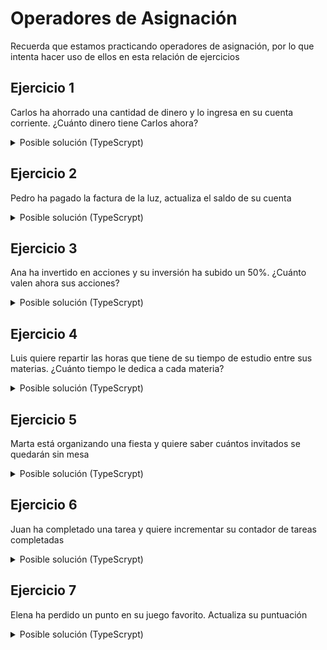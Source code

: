 # Operadores de Asignación

Recuerda que estamos practicando operadores de asignación, por lo que intenta hacer uso de ellos en esta relación de ejercicios

## Ejercicio 1
Carlos ha ahorrado una cantidad de dinero y lo ingresa en su cuenta corriente. ¿Cuánto dinero tiene Carlos ahora?

<details>
<summary>Posible solución (TypeScrypt)</summary>

```typescript
// Datos de entrada
let ahorros = 281
let cuentaCorriente = 720

// Algoritmo que resuelve el problema
cuentaCorriente += ahorros

// Datos de salida
let mensaje = `Al ahorrar ${ahorros}€, ahora dispone de ${cuentaCorriente}`
console.log(mensaje)
```

</details>

## Ejercicio 2
Pedro ha pagado la factura de la luz, actualiza el saldo de su cuenta

<details>
<summary>Posible solución (TypeScrypt)</summary>

```typescript
// Datos de entrada
let factura = 281
let saldo = 720

// Algoritmo que resuelve el problema
saldo -= factura

// Datos de salida
let mensaje = `Al pagar ${factura}€ de luz, ahora dispone de ${saldo}`
console.log(mensaje)
```

</details>

## Ejercicio 3
Ana ha invertido en acciones y su inversión ha subido un 50%. ¿Cuánto valen ahora sus acciones?

<details>
<summary>Posible solución (TypeScrypt)</summary>

```typescript
// Datos de entrada
let valorAcciones = 1000
let indiceSubida = 1.5

// Algoritmo que resuelve el problema
valorAcciones *= indiceSubida

// Datos de salida
let mensaje = `Al subir un 50% el valor de las acciones, El valor de las mismas son ${valorAcciones}`
console.log(mensaje)
```

</details>

## Ejercicio 4
Luis quiere repartir las horas que tiene de su tiempo de estudio entre sus materias. ¿Cuánto tiempo le dedica a cada materia?

<details>
<summary>Posible solución (TypeScrypt)</summary>

```typescript
// Datos de entrada
let tiempoEstudio = 10
let materias = 5

// Algoritmo que resuelve el problema
tiempoEstudio /= materias

// Datos de salida
let mensaje = `Al tener ${materias} materias, Va a dedicarle ${tiempoEstudio}h a cada una`
console.log(mensaje)
```

</details>

## Ejercicio 5
Marta está organizando una fiesta y quiere saber cuántos invitados se quedarán sin mesa

<details>
<summary>Posible solución (TypeScrypt)</summary>

```typescript
// Datos de entrada
let personasRestantes = 50
let personasPorMesa = 6

// Algoritmo que resuelve el problema
personasRestantes %= personasPorMesa

// Datos de salida
let mensaje = `Hay ${personasRestantes} personas que se quedan sin mesa`
console.log(mensaje)
```

</details>

## Ejercicio 6
Juan ha completado una tarea y quiere incrementar su contador de tareas completadas

<details>
<summary>Posible solución (TypeScrypt)</summary>

```typescript
// Datos de entrada
let tareasCompletadas = 7

// Algoritmo que resuelve el problema
++tareasCompletadas

// Datos de salida
let mensaje = `Juan ha completado ${tareasCompletadas} tareas en total`
console.log(mensaje)
```

</details>

## Ejercicio 7
Elena ha perdido un punto en su juego favorito. Actualiza su puntuación

<details>
<summary>Posible solución (TypeScrypt)</summary>

```typescript
// Datos de entrada
let puntosElena = 23

// Algoritmo que resuelve el problema
--puntosElena

// Datos de salida
let mensaje = `Tras perder un punto, Elena tiene ${puntosElena} puntos`
console.log(mensaje)
```

</details>
